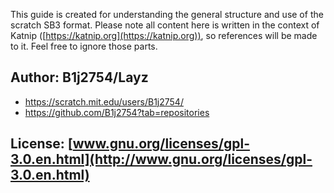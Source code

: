 This guide is created for understanding the general structure and use of the scratch SB3 format. Please note all content here is written in the context of Katnip ([https://katnip.org](https://katnip.org)), so references will be made to it. Feel free to ignore those parts.

## Author: B1j2754/Layz
- https://scratch.mit.edu/users/B1j2754/
- https://github.com/B1j2754?tab=repositories
## License: [www.gnu.org/licenses/gpl-3.0.en.html](http://www.gnu.org/licenses/gpl-3.0.en.html)